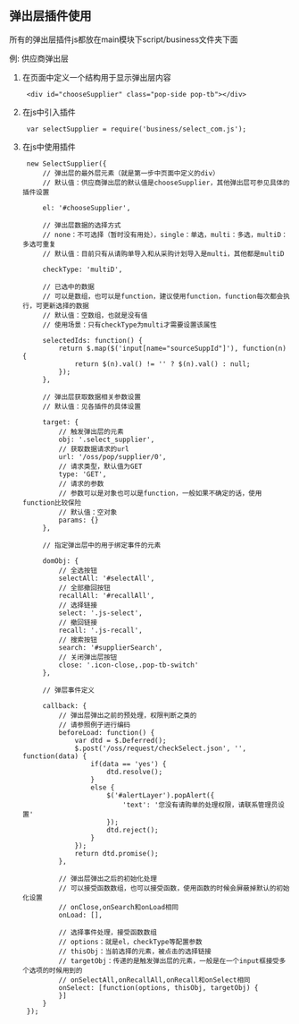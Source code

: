 ## 弹出层插件使用

所有的弹出层插件js都放在main模块下script/business文件夹下面

例: 供应商弹出层

1. 在页面中定义一个结构用于显示弹出层内容

		<div id="chooseSupplier" class="pop-side pop-tb"></div>
	
2. 在js中引入插件
	
		var selectSupplier = require('business/select_com.js');

3. 在js中使用插件

		new SelectSupplier({
			// 弹出层的最外层元素（就是第一步中页面中定义的div）
			// 默认值：供应商弹出层的默认值是chooseSupplier，其他弹出层可参见具体的插件设置
			
			el: '#chooseSupplier',
			
			// 弹出层数据的选择方式
			// none：不可选择（暂时没有用处），single：单选，multi：多选，multiD：多选可重复
			// 默认值：目前只有从请购单导入和从采购计划导入是multi，其他都是multiD 

			checkType: 'multiD',

			// 已选中的数据
			// 可以是数组，也可以是function，建议使用function，function每次都会执行，可更新选择的数据
			// 默认值：空数组，也就是没有值
			// 使用场景：只有checkType为multi才需要设置该属性

            selectedIds: function() {
				return $.map($('input[name="sourceSuppId"]'), function(n) {
					return $(n).val() != '' ? $(n).val() : null;
				});
			},

			// 弹出层获取数据相关参数设置
			// 默认值：见各插件的具体设置

            target: {
				// 触发弹出层的元素
				obj: '.select_supplier',
				// 获取数据请求的url
				url: '/oss/pop/supplier/0',
				// 请求类型，默认值为GET
				type: 'GET',
				// 请求的参数
				// 参数可以是对象也可以是function，一般如果不确定的话，使用function比较保险
				// 默认值：空对象
				params: {}
			},

			// 指定弹出层中的用于绑定事件的元素			
			
			domObj: {
				// 全选按钮
				selectAll: '#selectAll',
				// 全部撤回按钮
				recallAll: '#recallAll',
				// 选择链接
				select: '.js-select',
				// 撤回链接
				recall: '.js-recall',
				// 搜索按钮
				search: '#supplierSearch',
				// 关闭弹出层按钮
				close: '.icon-close,.pop-tb-switch'
			},

			// 弹层事件定义

			callback: {
				// 弹出层弹出之前的预处理，权限判断之类的
				// 请参照例子进行编码
				beforeLoad: function() {
					var dtd = $.Deferred();
					$.post('/oss/request/checkSelect.json', '', function(data) {
						if(data == 'yes') {
							dtd.resolve();
						}
						else {
							$('#alertLayer').popAlert({
								'text': '您没有请购单的处理权限，请联系管理员设置'
							});
							dtd.reject();
						}
					});
					return dtd.promise();
				},

				// 弹出层弹出之后的初始化处理
				// 可以接受函数数组，也可以接受函数，使用函数的时候会屏蔽掉默认的初始化设置
				// onClose,onSearch和onLoad相同
				onLoad: [],

				// 选择事件处理，接受函数数组
				// options：就是el，checkType等配置参数
				// thisObj：当前选择的元素，被点击的选择链接
				// targetObj：传递的是触发弹出层的元素，一般是在一个input框接受多个选项的时候用到的
				// onSelectAll,onRecallAll,onRecall和onSelect相同
				onSelect: [function(options, thisObj, targetObj) {
				}]
			}
		});

